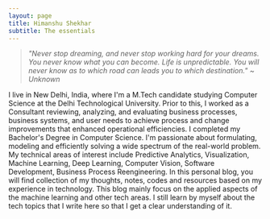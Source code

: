 ```yaml
---
layout: page
title: Himanshu Shekhar
subtitle: The essentials
---
```


> _"Never stop dreaming, and never stop working hard for your dreams. You never know what you can become. Life is unpredictable. You will never know as to which road can leads you to which destination." ~ Unknown_ 


I live in New Delhi, India, where I'm a M.Tech candidate studying Computer Science at the Delhi Technological University. Prior to this, I worked as a Consultant reviewing, analyzing, and evaluating business processes, business systems, and user needs to achieve process and change improvements that enhanced operational efficiencies. I completed my Bachelor's Degree in Computer Science. I'm passionate about formulating, modeling and efficiently solving a wide spectrum of the real-world problem. My technical areas of interest include Predictive Analytics, Visualization, Machine Learning, Deep Learning, Computer Vision, Software Development, Business Process Reengineering. 
In this personal blog, you will find collection of my thoughts, notes, codes and resources based on my experience in technology. This blog mainly focus on the applied aspects of the machine learning and other tech areas. I still learn by myself about the tech topics that I write here so that I get a clear understanding of it.
